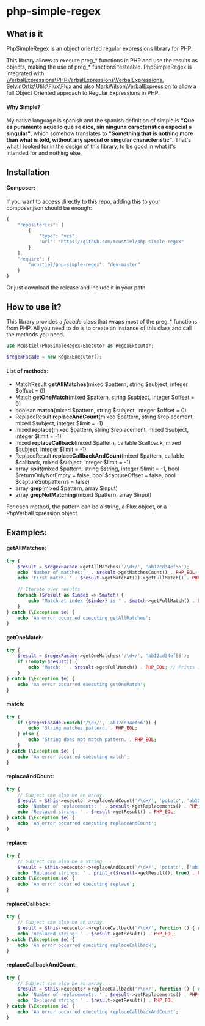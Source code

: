 # php-simple-regex

What is it
----------

PhpSimpleRegex is an object oriented regular expressions library for PHP.

This library allows to execute preg_* functions in PHP and use the results as objects, making the use of preg_* functions testeable. PhpSimpleRegex is integrated with [\VerbalExpressions\PHPVerbalExpressions\VerbalExpressions](https://github.com/VerbalExpressions/PHPVerbalExpressions), [SelvinOrtiz\Utils\Flux\Flux](https://github.com/selvinortiz/flux) and also [MarkWilson\VerbalExpression](https://github.com/markwilson/VerbalExpressionsPhp) to allow a full Object Oriented approach to Regular Expressions in PHP.

#### Why Simple?

My native language is spanish and the spanish definition of simple is __"Que es puramente aquello que se dice, sin ninguna característica especial o singular"__, which somehow translates to __"Something that is nothing more than what is told, without any special or singular characteristic"__. That's what I looked for in the design of this library, to be good in what it's intended for and nothing else.

Installation
------------

#### Composer:

If you want to access directly to this repo, adding this to your composer.json should be enough:

```javascript  
{
    "repositories": [
        {
            "type": "vcs",
            "url": "https://github.com/mcustiel/php-simple-regex"
        }
    ],
    "require": {
        "mcustiel/php-simple-regex": "dev-master"
    }
}
```

Or just download the release and include it in your path.

How to use it?
--------------

This library provides a _facade_ class that wraps most of the preg_* functions from PHP. All you need to do is to create an instance of this class and call the methods you need.

```php
use Mcustiel\PhpSimpleRegex\Executor as RegexExecutor;

$regexFacade = new RegexExecutor();
```

#### List of methods:

* MatchResult __getAllMatches__(mixed $pattern, string $subject, integer $offset = 0)
* Match __getOneMatch__(mixed $pattern, string $subject, integer $offset = 0)
* boolean __match__(mixed $pattern, string $subject, integer $offset = 0)
* ReplaceResult __replaceAndCount__(mixed $pattern, string $replacement, mixed $subject, integer $limit = -1)
* mixed __replace__(mixed $pattern, string $replacement, mixed $subject, integer $limit = -1)
* mixed __replaceCallback__(mixed $pattern, callable $callback, mixed $subject, integer $limit = -1)
* ReplaceResult __replaceCallbackAndCount__(mixed $pattern, callable $callback, mixed $subject, integer $limit = -1)
* array __split__(mixed $pattern, string $string, integer $limit = -1, bool $returnOnlyNotEmpty = false, bool $captureOffset = false, bool $captureSubpatterns = false)
* array __grep__(mixed $pattern, array $input)
* array __grepNotMatching__(mixed $pattern, array $input)

For each method, the pattern can be a string, a Flux object, or a PhpVerbalExpression object.

Examples:
---------

#### getAllMatches:

```php
try {
    $result = $regexFacade->getAllMatches('/\d+/', 'ab12cd34ef56');
    echo 'Number of matches: ' . $result->getMatchesCount() . PHP_EOL; // Prints 3
    echo 'First match: ' . $result->getMatchAt(0)->getFullMatch() . PHP_EOL; // Prints 12
    
    // Iterate over results
    foreach ($result as $index => $match) {
        echo "Match at index {$index} is " . $match->getFullMatch() . PHP_EOL; 
    }
} catch (\Exception $e) {
    echo 'An error occurred executing getAllMatches';
}
```

#### getOneMatch:

```php
try {
    $result = $regexFacade->getOneMatches('/\d+/', 'ab12cd34ef56');
    if (!empty($result)) {
        echo 'Match: ' . $result->getFullMatch() . PHP_EOL; // Prints 12
    }
} catch (\Exception $e) {
    echo 'An error occurred executing getOneMatch';
}
```

#### match:

```php
try {
    if ($regexFacade->match('/\d+/', 'ab12cd34ef56')) {
        echo 'String matches pattern.'. PHP_EOL;
    } else {
        echo 'String does not match pattern.'. PHP_EOL;
    }
} catch (\Exception $e) {
    echo 'An error occurred executing match';
}
```

#### replaceAndCount:

```php
try {
    // Subject can also be an array.
    $result = $this->executor->replaceAndCount('/\d+/', 'potato', 'ab12cd34ef56');
    echo 'Number of replacements: ' . $result->getReplacements() . PHP_EOL;
    echo 'Replaced string: ' . $result->getResult() . PHP_EOL;
} catch (\Exception $e) {
    echo 'An error occurred executing replaceAndCount';
}
```

#### replace:

```php
try {
    // Subject can also be a string.
    $result = $this->executor->replaceAndCount('/\d+/', 'potato', ['ab12cd34ef56', 'ab12cd78ef90']);
    echo 'Replaced strings: ' . print_r($result->getResult(), true) . PHP_EOL;
} catch (\Exception $e) {
    echo 'An error occurred executing replace';
}
```

#### replaceCallback:

```php
try {
    // Subject can also be an array.
    $result = $this->executor->replaceCallback('/\d+/', function () { return 'potato'; }, 'ab12cd34ef56');
    echo 'Replaced string: ' . $result->getResult() . PHP_EOL;
} catch (\Exception $e) {
    echo 'An error occurred executing replaceCallback';
}
```

#### replaceCallbackAndCount:

```php
try {
    // Subject can also be an array.
    $result = $this->executor->replaceCallback('/\d+/', function () { return 'potato'; }, 'ab12cd34ef56');
    echo 'Number of replacements: ' . $result->getReplacements() . PHP_EOL;
    echo 'Replaced string: ' . $result->getResult() . PHP_EOL;
} catch (\Exception $e) {
    echo 'An error occurred executing replaceCallbackAndCount';
}
```
